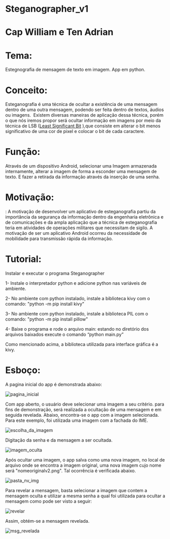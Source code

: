 # Steganographer_v1
# Cap William e Ten Adrian

# Tema:

Estegnografia de mensagem de texto em imagem. App em python.

# Conceito:

Esteganografia é uma técnica de ocultar a existência de uma mensagem dentro de uma outra mensagem, podendo ser feita dentro de textos, áudios ou imagens.  Existem diversas maneiras de aplicação dessa técnica, porém o que nós iremos propor será ocultar informação em imagens por meio da técnica de LSB ([Least Significant Bit](https://pt.wikipedia.org/w/index.php?title=Least_Significant_Bit&action=edit&redlink=1)
),que consiste em alterar o bit menos significativo de uma cor de pixel e colocar o bit de cada caractere.

# Função:

Através de um dispositivo Android, selecionar uma Imagem armazenada internamente, alterar a imagem de forma a esconder uma mensagem de texto. E fazer a retirada da informação através da inserção de uma senha.

# Motivação:

: A motivação de desenvolver um aplicativo de esteganografia partiu da importância da segurança da informação dentro da engenharia eletrônica e de comunicações e da ampla aplicação que a técnica de esteganografia teria em atividades de operações militares que necessitam de sigilo. A motivação de ser um aplicativo Android ocorreu da necessidade de mobilidade para transmissão rápida da informação.

# Tutorial:
 Instalar e executar o programa Steganographer
 
  1- Instale o interpretador python e adicione python nas variáveis de ambiente. 

  2- No ambiente com python instalado, instale a biblioteca kivy com o comando:  "python -m pip install kivy"
    
  3- No ambiente com python instalado, instale a biblioteca PIL com o comando: "python -m pip install pillow"

  4- Baixe o programa e rode o arquivo main: estando no diretório dos arquivos baixados execute o comando “python main.py”
  
Como mencionado acima, a biblioteca utilizada para interface gráfica é a kivy.

# Esboço:

A pagina inicial do app é demonstrada abaixo:

![pagina_inicial](https://user-images.githubusercontent.com/115323969/200091292-603558ae-2952-4572-9d5a-2d30426ad7c7.png)



Com app aberto, o usuário deve selecionar uma imagem a seu critério. para fins de demonstração, será realizada a ocultação 
de uma mensagem e em seguida revelada. Abaixo, encontra-se o app com a imagem selecionada. Para este exemplo, foi utilizada 
uma imagem com a fachada do IME.

![escolha_da_imagem](https://user-images.githubusercontent.com/115323969/200091373-e0dc0282-97dd-445b-bbdf-2dad67abe798.png)


Digitação da senha e da mensagem a ser ocultada.

![imagem_oculta](https://user-images.githubusercontent.com/115323969/200091384-06780001-bc56-45c4-95f5-423c9a77722b.png)


Após ocultar uma imagem, o app salva como uma nova imagem, no local de arquivo onde se encontra a imagem original,
uma nova imagem cujo nome será "nomeoriginalv2.png". Tal ocorrência é verificada abaixo.

![pasta_nv_img](https://user-images.githubusercontent.com/115323969/200091391-837662d2-1443-43c7-a4b7-76b7525fc412.png)


Para revelar a mensagem, basta selecionar a imagem que contem a mensagem oculta e utilizar a mesma senha a qual 
foi utilizada para ocultar a mensagem como pode ser visto a seguir:

![revelar](https://user-images.githubusercontent.com/115323969/200091400-84aa189d-e53a-4a0a-90d5-054a791581c7.png)

Assim, obtém-se a mensagem revelada.

![msg_revelada](https://user-images.githubusercontent.com/115323969/200091409-8534c78f-dd63-48cd-97b7-efe861718562.png)

